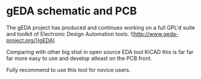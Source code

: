 gEDA schematic and PCB 
======================

The gEDA project has produced and continues working on a full GPL'd suite and
toolkit of Electronic Design Automation tools.
![http://www.geda-project.org/](gEDA)

Comparing with other big shot in open source EDA tool KiCAD this is far far far
more easy to use and develop atleast on the PCB front.

Fully recommend to use this tool for novice users.



